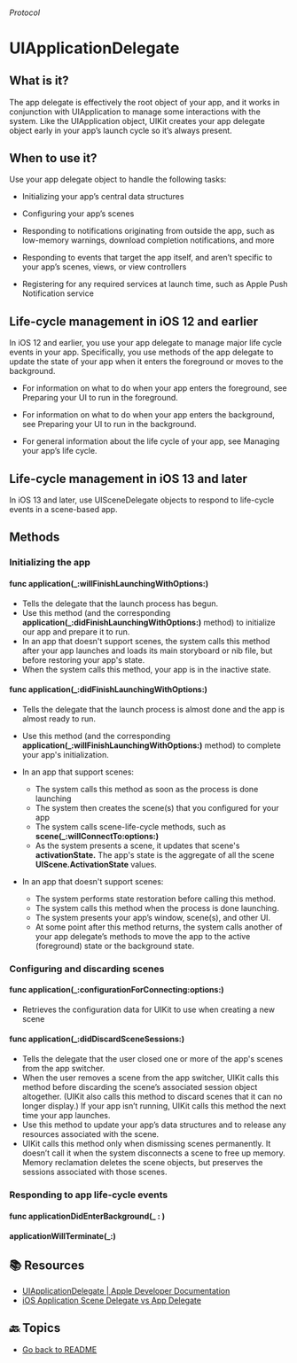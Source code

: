 ###### Protocol
# UIApplicationDelegate

## What is it?

The app delegate is effectively the root object of your app, and it works in conjunction with UIApplication to manage some interactions with the system. Like the UIApplication object, UIKit creates your app delegate object early in your app’s launch cycle so it’s always present.

## When to use it?
Use your app delegate object to handle the following tasks:

- Initializing your app’s central data structures

- Configuring your app’s scenes

- Responding to notifications originating from outside the app, such as low-memory warnings, download completion notifications, and more

- Responding to events that target the app itself, and aren’t specific to your app’s scenes, views, or view controllers

- Registering for any required services at launch time, such as Apple Push Notification service

## Life-cycle management in iOS 12 and earlier
In iOS 12 and earlier, you use your app delegate to manage major life cycle events in your app. Specifically, you use methods of the app delegate to update the state of your app when it enters the foreground or moves to the background.

- For information on what to do when your app enters the foreground, see Preparing your UI to run in the foreground.

- For information on what to do when your app enters the background, see Preparing your UI to run in the background.

- For general information about the life cycle of your app, see Managing your app’s life cycle.

## Life-cycle management in iOS 13 and later
In iOS 13 and later, use UISceneDelegate objects to respond to life-cycle events in a scene-based app.

## Methods
### Initializing the app
#### func application(_:willFinishLaunchingWithOptions:)
- Tells the delegate that the launch process has begun.
- Use this method (and the corresponding **application(_:didFinishLaunchingWithOptions:)** method) to initialize our app and prepare it to run.
- In an app that doesn't support scenes, the system calls this method after your app launches and loads its main storyboard or nib file, but before restoring your app's state.
- When the system calls this method, your app is in the inactive state.

#### func application(_:didFinishLaunchingWithOptions:)
- Tells the delegate that the launch process is almost done and the app is almost ready to run.
- Use this method (and the corresponding **application(_:willFinishLaunchingWithOptions:)** method) to complete your app's initialization. 
  
- In an app that support scenes:
  - The system calls this method as soon as the process is done launching
  - The system then creates the scene(s) that you configured for your app
  - The system calls scene-life-cycle methods, such as **scene(_:willConnectTo:options:)**
  - As the system presents a scene, it updates that scene's **activationState.** The app's state is the aggregate of all the scene **UIScene.ActivationState** values.
  
- In an app that doesn't support scenes:
  - The system performs state restoration before calling this method.
  - The system calls this method when the process is done launching.
  - The system presents your app’s window, scene(s), and other UI.
  - At some point after this method returns, the system calls another of your app delegate’s methods to move the app to the active (foreground) state or the background state.

### Configuring and discarding scenes

#### func application(_:configurationForConnecting:options:)
- Retrieves the configuration data for UIKit to use when creating a new scene
 

#### func application(_:didDiscardSceneSessions:)
- Tells the delegate that the user closed one or more of the app's scenes from the app switcher.
- When the user removes a scene from the app switcher, UIKit calls this method before discarding the scene’s associated session object altogether. (UIKit also calls this method to discard scenes that it can no longer display.) If your app isn’t running, UIKit calls this method the next time your app launches.
- Use this method to update your app’s data structures and to release any resources associated with the scene.
- UIKit calls this method only when dismissing scenes permanently. It doesn’t call it when the system disconnects a scene to free up memory. Memory reclamation deletes the scene objects, but preserves the sessions associated with those scenes.

### Responding to app life-cycle events

#### func applicationDidEnterBackground(_ : )


#### applicationWillTerminate\(_\:)

## 📚 Resources
- [UIApplicationDelegate | Apple Developer Documentation](https://developer.apple.com/documentation/uikit/uiapplicationdelegate)
- [iOS Application Scene Delegate vs App Delegate](https://medium.com/@Ariobarxan/ios-application-scene-delegate-vs-app-delegate-a-talk-about-life-cycle-a2ecae9d507e)

## 🔙 Topics
- [Go back to README](/UIKit%20Framework/README.md)